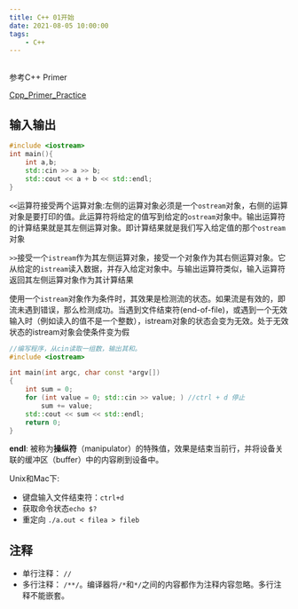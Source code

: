 ```yaml
---
title: C++ 01开始
date: 2021-08-05 10:00:00
tags:
    - C++
---
```

## 
参考C++ Primer

[Cpp_Primer_Practice](https://github.com/zeyusteel/Cpp_Primer_Practice)

## 输入输出
```c++
#include <iostream>
int main(){
    int a,b;    
    std::cin >> a >> b;
    std::cout << a + b << std::endl;
}
```
`<<`运算符接受两个运算对象:左侧的运算对象必须是一个`ostream`对象，右侧的运算对象是要打印的值。此运算符将给定的值写到给定的`ostream`对象中。输出运算符的计算结果就是其左侧运算对象。即计算结果就是我们写入给定值的那个`ostream`对象

`>>`接受一个`istream`作为其左侧运算对象，接受一个对象作为其右侧运算对象。它从给定的`istream`读入数据，并存入给定对象中。与输出运算符类似，输入运算符返回其左侧运算对象作为其计算结果

使用一个`istream`对象作为条件时，其效果是检测流的状态。如果流是有效的，即流未遇到错误，那么检测成功。当遇到文件结束符(end-of-file)，或遇到一个无效输入时（例如读入的值不是一个整数），istream对象的状态会变为无效。处于无效状态的istream对象会使条件变为假

```c++
//编写程序，从cin读取一组数，输出其和。
#include <iostream>

int main(int argc, char const *argv[])
{
    int sum = 0;
    for (int value = 0; std::cin >> value; ) //ctrl + d 停止
        sum += value;
    std::cout << sum << std::endl;
    return 0;
}
```

**endl**: 被称为**操纵符**（manipulator）的特殊值，效果是结束当前行，并将设备关联的缓冲区（buffer）中的内容刷到设备中。

Unix和Mac下:
- 键盘输入文件结束符：`ctrl+d`
- 获取命令状态`echo $?`
- 重定向 `./a.out < filea > fileb`

## 注释
- 单行注释： `//`
- 多行注释： `/**/`。编译器将`/*`和`*/`之间的内容都作为注释内容忽略。多行注释不能嵌套。